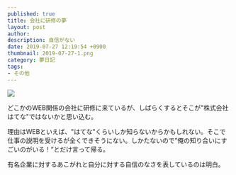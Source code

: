 ```yaml
---
published: true
title: 会社に研修の夢
layout: post
author: 
description: 自信がない
date: 2019-07-27 12:19:54 +0900
thumbnail: 2019-07-27-1.png
category: 夢日記
tags:
- その他
---
```


![]({{site.baseurl}}/assets/img/2019-07-27-1.png)

どこかのWEB関係の会社に研修に来ているが、しばらくするとそこが"株式会社はてな"ではないかと思い込む。

理由はWEBといえば、"はてな"くらいしか知らないからかもしれない。そこで仕事の説明を受けるが全くできそうにない。しかたないので”俺の知り合いにすごいのがいる！”とだけ言って帰る。

有名企業に対するあこがれと自分に対する自信のなさを表しているのは明白。

